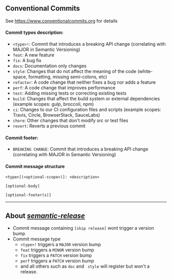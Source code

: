 ## Conventional Commits

See https://www.conventionalcommits.org for details

#### Commit types description:

- `<type>!`:  Commit that introduces a breaking API change (correlating with MAJOR in Semantic
  Versioning)
- `feat`: A new feature
- `fix`: A bug fix
- `docs`: Documentation only changes
- `style`: Changes that do not affect the meaning of the code (white-space, formatting, missing
  semi-colons, etc)
- `refactor`: A code change that neither fixes a bug nor adds a feature
- `perf`: A code change that improves performance
- `test`: Adding missing tests or correcting existing tests
- `build`: Changes that affect the build system or external dependencies (example scopes: gulp,
  broccoli, npm)
- `ci`: Changes to our CI configuration files and scripts (example scopes: Travis, Circle,
  BrowserStack, SauceLabs)
- `chore`: Other changes that don't modify src or test files
- `revert`: Reverts a previous commit

#### Commit footer:

- `BREAKING CHANGE`: Commit that introduces a breaking API change (correlating with MAJOR in Semantic Versioning) 

#### Commit message structure
```
<type>[(<optional-scope>)]: <description>

[optional-body]

[optional-footer(s)]

```

---

## About [_semantic-release_](https://semantic-release.gitbook.io) 

- Commit message containing `[skip release]` wont trigger a version bump 
- Commit message type
  - `<type>!` triggers a `MAJOR` version bump
  - `feat` triggers a `MINOR` version bump 
  - `fix` triggers a `PATCH` version bump
  - `perf` triggers a `PATCH` version bump
  - and all others such as `doc` and ` style` will register but won't a release.
